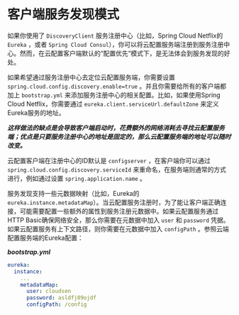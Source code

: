 # 客户端服务发现模式

如果你使用了 `DiscoveryClient` 服务注册中心（比如，Spring Cloud Netflix的 `Eureka` ，或者 `Spring Cloud Consul`），你可以将云配置服务端注册到服务注册中心。然而，在云配置客户端默认的“配置优先”模式下，是无法体会到服务发现的好处。  

如果希望通过服务注册中心去定位云配置服务端，你需要设置 `spring.cloud.config.discovery.enable=true` 。并且你需要给所有的客户端都加上 `bootstrap.yml` 来添加服务注册中心的相关配置。比如，如果使用Spring Cloud Netflix，你需要通过 `eureka.client.serviceUrl.defaultZone` 来定义Eureka服务的地址。  

***这样做法的缺点是会导致客户端启动时，花费额外的网络消耗去寻找云配置服务端；优点是只要服务注册中心的地址是固定的，那么云配置服务端的地址可以随时改变。***  

云配置客户端在注册中心的ID默认是 `configserver` ，在客户端你可以通过 `spring.cloud.config.discovery.serviceId` 来重命名，在服务端则通常的方式进行，例如通过设置 `spring.application.name` 。  

服务发现支持一些元数据映射（比如，Eureka的 `eureka.instance.metadataMap`）。当云配置服务注册时，为了能让客户端正确连接，可能需要配置一些额外的属性到服务注册元数据中。如果云配置服务通过HTTP Basic确保网络安全，那么你需要在元数据中加入 `user` 和 `password` 凭据。如果云配置服务有上下文路径，则你需要在元数据中加入 `configPath` 。参照云端配置服务端的Eureka配置：  

***bootstrap.yml***  

```yaml
eureka:
  instance:
    ...
    metadataMap:
      user: cloudsen
      password: asldfj09ojdf
      configPath: /config
```

